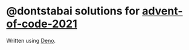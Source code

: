# @dontstabai solutions for [advent-of-code-2021](https://adventofcode.com/2021/)

Written using [Deno](https://deno.land).
